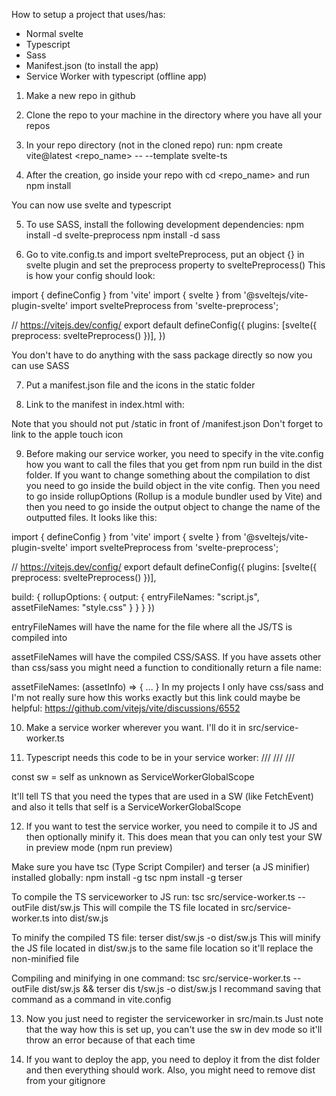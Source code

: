 How to setup a project that uses/has:
- Normal svelte
- Typescript
- Sass
- Manifest.json (to install the app)
- Service Worker with typescript (offline app)

1. Make a new repo in github

2. Clone the repo to your machine in the directory where you have all your repos

3. In your repo directory (not in the cloned repo) run: npm create vite@latest <repo_name> -- --template svelte-ts

4. After the creation, go inside your repo with cd <repo_name> and run npm install

You can now use svelte and typescript

5. To use SASS, install the following development dependencies:
npm install -d svelte-preprocess
npm install -d sass

6. Go to vite.config.ts and import sveltePreprocess, put an object {} in svelte plugin and set the preprocess property to sveltePreprocess()
This is how your config should look:

import { defineConfig } from 'vite'
import { svelte } from '@sveltejs/vite-plugin-svelte'
import sveltePreprocess from 'svelte-preprocess';

// https://vitejs.dev/config/
export default defineConfig({
  plugins: [svelte({
    preprocess: sveltePreprocess()
  })],
})

You don't have to do anything with the sass package directly so now you can use SASS

7. Put a manifest.json file and the icons in the static folder

8. Link to the manifest in index.html with:
<link rel="manifest" href="/manifest.json">
Note that you should not put /static in front of /manifest.json
Don't forget to link to the apple touch icon

9. Before making our service worker, you need to specify in the vite.config how you want to call the files that you get from npm run build in the dist folder. If you want to change something about the compilation to dist you need to go inside the build object in the vite config. Then you need to go inside rollupOptions (Rollup is a module bundler used by Vite) and then you need to go inside the output object to change the name of the outputted files. It looks like this:

import { defineConfig } from 'vite'
import { svelte } from '@sveltejs/vite-plugin-svelte'
import sveltePreprocess from 'svelte-preprocess';

// https://vitejs.dev/config/
export default defineConfig({
  plugins: [svelte({
    preprocess: sveltePreprocess()
  })],

  build: {
    rollupOptions: {
      output: {
        entryFileNames: "script.js",
        assetFileNames: "style.css"
      }
    }
  }
})

entryFileNames will have the name for the file where all the JS/TS is compiled into

assetFileNames will have the compiled CSS/SASS. If you have assets other than css/sass you might need a function to conditionally return a file name:

assetFileNames: (assetInfo) => { ... }
In my projects I only have css/sass and I'm not really sure how this works exactly but this link could maybe be helpful:
https://github.com/vitejs/vite/discussions/6552

10. Make a service worker wherever you want. I'll do it in src/service-worker.ts

11. Typescript needs this code to be in your service worker:
/// <reference no-default-lib="true"/>
/// <reference lib="esnext" />
/// <reference lib="webworker" />

const sw = self as unknown as ServiceWorkerGlobalScope

It'll tell TS that you need the types that are used in a SW (like FetchEvent) and also it tells that self is a ServiceWorkerGlobalScope

12. If you want to test the service worker, you need to compile it to JS and then optionally minify it. This does mean that you can only test your SW in preview mode (npm run preview)

Make sure you have tsc (Type Script Compiler) and terser (a JS minifier) installed globally:
npm install -g tsc
npm install -g terser

To compile the TS serviceworker to JS run:
tsc src/service-worker.ts --outFile dist/sw.js
This will compile the TS file located in src/service-worker.ts into dist/sw.js

To minify the compiled TS file:
terser dist/sw.js -o dist/sw.js
This will minify the JS file located in dist/sw.js to the same file location so it'll replace the non-minified file

Compiling and minifying in one command:
tsc src/service-worker.ts --outFile dist/sw.js && terser dis
t/sw.js -o dist/sw.js
I recommand saving that command as a command in vite.config

13. Now you just need to register the serviceworker in src/main.ts
Just note that the way how this is set up, you can't use the sw in dev mode so it'll throw an error because of that each time

14. If you want to deploy the app, you need to deploy it from the dist folder and then everything should work. Also, you might need to remove dist from your gitignore







